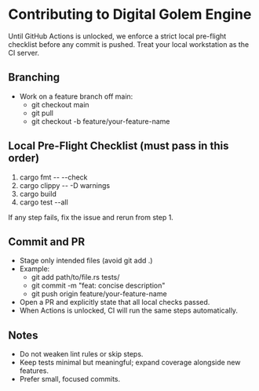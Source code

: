 # Contributing to Digital Golem Engine

Until GitHub Actions is unlocked, we enforce a strict local pre-flight checklist before any commit is pushed. Treat your local workstation as the CI server.

## Branching
- Work on a feature branch off main:
  - git checkout main
  - git pull
  - git checkout -b feature/your-feature-name

## Local Pre-Flight Checklist (must pass in this order)
1) cargo fmt -- --check
2) cargo clippy -- -D warnings
3) cargo build
4) cargo test --all

If any step fails, fix the issue and rerun from step 1.

## Commit and PR
- Stage only intended files (avoid git add .)
- Example:
  - git add path/to/file.rs tests/
  - git commit -m "feat: concise description"
  - git push origin feature/your-feature-name
- Open a PR and explicitly state that all local checks passed.
- When Actions is unlocked, CI will run the same steps automatically.

## Notes
- Do not weaken lint rules or skip steps.
- Keep tests minimal but meaningful; expand coverage alongside new features.
- Prefer small, focused commits.
